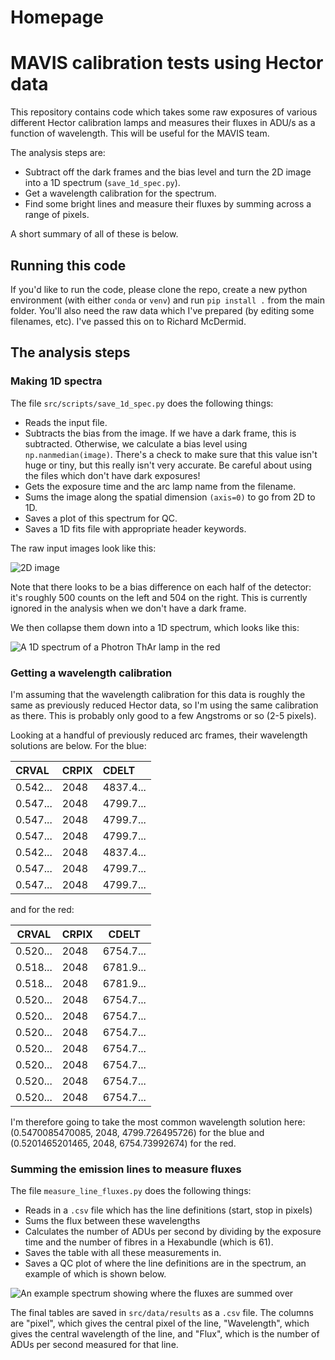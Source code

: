 # Homepage

# MAVIS calibration tests using Hector data

This repository contains code which takes some raw exposures of various different Hector calibration lamps and measures their fluxes in ADU/s as a function of wavelength. This will be useful for the MAVIS team.

The analysis steps are:

* Subtract off the dark frames and the bias level and turn the 2D image into a 1D spectrum (`save_1d_spec.py`).
* Get a wavelength calibration for the spectrum.
* Find some bright lines and measure their fluxes by summing across a range of pixels.

A short summary of all of these is below.

## Running this code

If you'd like to run the code, please clone the repo, create a new python environment (with either `conda` or `venv`) and run `pip install .` from the main folder. You'll also need the raw data which I've prepared (by editing some filenames, etc). I've passed this on to Richard McDermid. 

## The analysis steps

### Making 1D spectra

The file `src/scripts/save_1d_spec.py` does the following things:

* Reads the input file.
* Subtracts the bias from the image. If we have a dark frame, this is subtracted. Otherwise, we calculate a bias level using `np.nanmedian(image)`. There's a check to make sure that this value isn't huge or tiny, but this really isn't very accurate. Be careful about using the files which don't have dark exposures!
* Gets the exposure time and the arc lamp name from the filename.
* Sums the image along the spatial dimension `(axis=0)` to go from 2D to 1D.
* Saves a plot of this spectrum for QC.
* Saves a 1D fits file with appropriate header keywords.

The raw input images look like this:

![2D image](images/2d_image.png)

Note that there looks to be a bias difference on each half of the detector: it's roughly 500 counts on the left and 504 on the right. This is currently ignored in the analysis when we don't have a dark frame. 

We then collapse them down into a 1D spectrum, which looks like this:

![A 1D spectrum of a Photron ThAr lamp in the red](images/Photron_ThAr_Red_60s_02_1d_spec.png)

### Getting a wavelength calibration

I'm assuming that the wavelength calibration for this data is roughly the same as previously reduced Hector data, so I'm using the same calibration as there. This is probably only good to a few Angstroms or so (2-5 pixels).

Looking at a handful of previously reduced arc frames, their wavelength solutions are below. For the blue:

| CRVAL      | CRPIX        | CDELT |
| :----------- | :----------- | :------ |
| 0.542... | 2048 | 4837.4... |
| 0.547... | 2048 | 4799.7... |
| 0.547... | 2048 | 4799.7... |
| 0.547... | 2048 | 4799.7... |
| 0.542... | 2048 | 4837.4... |
| 0.547... | 2048 | 4799.7... |
| 0.547... | 2048 | 4799.7... |

and for the red:

| CRVAL      | CRPIX        | CDELT |
| ----------- | ----------- | ------ |
| 0.520... |  2048 | 6754.7... |
| 0.518... |  2048 | 6781.9... |
| 0.518... |  2048 | 6781.9... |
| 0.520... |  2048 | 6754.7... |
| 0.520... |  2048 | 6754.7... |
| 0.520... |  2048 | 6754.7... |
| 0.520... |  2048 | 6754.7... |
| 0.520... |  2048 | 6754.7... |
| 0.520... |  2048 | 6754.7... |
| 0.520... |  2048 | 6754.7... |

I'm therefore going to take the most common wavelength solution here: (0.5470085470085, 2048, 4799.726495726) for the blue and (0.5201465201465, 2048, 6754.73992674) for the red.



### Summing the emission lines to measure fluxes

The file `measure_line_fluxes.py` does the following things:

* Reads in a `.csv` file which has the line definitions (start, stop in pixels)
* Sums the flux between these wavelengths
* Calculates the number of ADUs per second by dividing by the exposure time and the number of fibres in a Hexabundle (which is 61).
* Saves the table with all these measurements in.
* Saves a QC plot of where the line definitions are in the spectrum, an example of which is shown below.

![An example spectrum showing where the fluxes are summed over](images/Newport_Ne_Blue_300s_02_1dspec_cal_fluxes.png)

The final tables are saved in `src/data/results` as a `.csv` file. The columns are "pixel", which gives the central pixel of the line, "Wavelength", which gives the central wavelength of the line, and "Flux", which is the number of ADUs per second measured for that line.